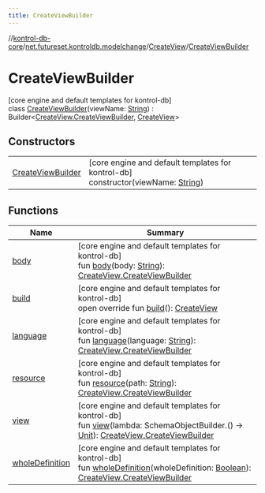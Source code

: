 ```yaml
---
title: CreateViewBuilder
---
```

//[kontrol-db-core](../../../../index.html)/[net.futureset.kontroldb.modelchange](../../index.html)/[CreateView](../index.html)/[CreateViewBuilder](index.html)



# CreateViewBuilder



[core engine and default templates for kontrol-db]\
class [CreateViewBuilder](index.html)(viewName: [String](https://kotlinlang.org/api/latest/jvm/stdlib/kotlin/-string/index.html)) : Builder&lt;[CreateView.CreateViewBuilder](index.html), [CreateView](../index.html)&gt;



## Constructors


| | |
|---|---|
| [CreateViewBuilder](-create-view-builder.html) | [core engine and default templates for kontrol-db]<br>constructor(viewName: [String](https://kotlinlang.org/api/latest/jvm/stdlib/kotlin/-string/index.html)) |


## Functions


| Name | Summary |
|---|---|
| [body](body.html) | [core engine and default templates for kontrol-db]<br>fun [body](body.html)(body: [String](https://kotlinlang.org/api/latest/jvm/stdlib/kotlin/-string/index.html)): [CreateView.CreateViewBuilder](index.html) |
| [build](build.html) | [core engine and default templates for kontrol-db]<br>open override fun [build](build.html)(): [CreateView](../index.html) |
| [language](language.html) | [core engine and default templates for kontrol-db]<br>fun [language](language.html)(language: [String](https://kotlinlang.org/api/latest/jvm/stdlib/kotlin/-string/index.html)): [CreateView.CreateViewBuilder](index.html) |
| [resource](resource.html) | [core engine and default templates for kontrol-db]<br>fun [resource](resource.html)(path: [String](https://kotlinlang.org/api/latest/jvm/stdlib/kotlin/-string/index.html)): [CreateView.CreateViewBuilder](index.html) |
| [view](view.html) | [core engine and default templates for kontrol-db]<br>fun [view](view.html)(lambda: SchemaObjectBuilder.() -&gt; [Unit](https://kotlinlang.org/api/latest/jvm/stdlib/kotlin/-unit/index.html)): [CreateView.CreateViewBuilder](index.html) |
| [wholeDefinition](whole-definition.html) | [core engine and default templates for kontrol-db]<br>fun [wholeDefinition](whole-definition.html)(wholeDefinition: [Boolean](https://kotlinlang.org/api/latest/jvm/stdlib/kotlin/-boolean/index.html)): [CreateView.CreateViewBuilder](index.html) |

